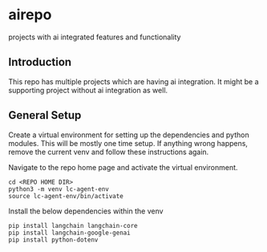 # airepo
projects with ai integrated features and functionality

## Introduction
This repo has multiple projects which are having ai integration. It might be a supporting project without ai integration as well.

## General Setup

Create a virtual environment for setting up the dependencies and python modules. This will be mostly one time setup. If anything wrong happens, remove the current venv and follow these instructions again.

Navigate to the repo home page and activate the virtual environment.

```
cd <REPO HOME DIR>
python3 -m venv lc-agent-env
source lc-agent-env/bin/activate
```

Install the below dependencies within the venv
```
pip install langchain langchain-core
pip install langchain-google-genai
pip install python-dotenv
```
